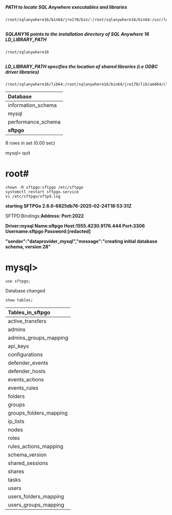 ##
##### PATH to locate SQL Anywhere executables and libraries
    /root/sqlanywhere16/bin64/jre170/bin/:/root/sqlanywhere16/bin64:/usr/local/sbin:/usr/local/bin:/usr/sbin:/usr/bin:/sbin:/bin:/usr/games:/usr/local/games:/snap/bin

##
##### SQLANY16 points to the installation directory of SQL Anywhere 16 LD_LIBRARY_PATH
    /root/sqlanywhere16

##
##### LD_LIBRARY_PATH specifies the location of shared libraries (i.e ODBC driver libraries)
    /root/sqlanywhere16/lib64:/root/sqlanywhere16/bin64/jre170/lib/amd64/client:/root/sqlanywhere16/bin64/jre170/lib/amd64/server:/root/sqlanywhere16/bin64/jre170/lib/amd64:/root/sqlanywhere16/bin64/jre170/lib/amd64/native_threads:

| Database           |
|:-------------------|
| information_schema |
| mysql              |
| performance_schema |
| __sftpgo__         |
8 rows in set (0.00 sec)

mysql> quit
##
# root#
    chown -R sftpgo:sftpgo /etc/sftpgo
    systemctl restart sftpgo.service
    vi /etc/sftpgo/sftpd.log
    
__starting SFTPGo 2.6.6-6825db76-2025-02-24T18:53:31Z__

SFTPD:Bindings:__Address: Port:2022__

__Driver:mysql Name:sftpgo Host:1555.4230.9176.444 Port:3306 Username:sftpgo Password:[redacted]__

__"sender":"dataprovider_mysql","message":"creating initial database schema, version 28"__
##
# mysql>
    use sftpgo;
Database changed

    show tables;


| Tables_in_sftpgo       |
|:-----------------------|
| active_transfers       |
| admins                 |
| admins_groups_mapping  |
| api_keys               |
| configurations         |
| defender_events        |
| defender_hosts         |
| events_actions         |
| events_rules           |
| folders                |
| groups                 |
| groups_folders_mapping |
| ip_lists               |
| nodes                  |
| roles                  |
| rules_actions_mapping  |
| schema_version         |
| shared_sessions        |
| shares                 |
| tasks                  |
| users                  |
| users_folders_mapping  |
| users_groups_mapping   |

    

